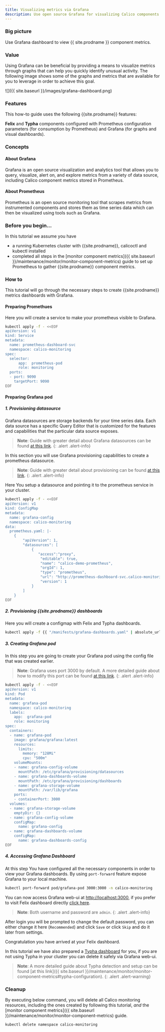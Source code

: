 ```yaml
---
title: Visualizing metrics via Grafana
description: Use open source Grafana for visualizing Calico components.
---
```


### Big picture

Use Grafana dashboard to view {{ site.prodname }} component metrics.

### Value

Using Grafana can be beneficial by providing a means to visualize metrics through graphs that can help you quickly identify unusual activity. The following image shows some of the graphs and metrics that are available for you to leverage in order to achieve this goal.

![]({{ site.baseurl }}/images/grafana-dashboard.png)

### Features

This how-to guide uses the following {{site.prodname}} features:

**Felix** and **Typha** components configured with Prometheus configuration parameters (for consumption by Prometheus) and Grafana (for graphs and visual dashboards).

### Concepts

#### About Grafana

Grafana is an open source visualization and analytics tool that allows you to query, visualize, alert on, and explore metrics from a variety of data source, including Calico component metrics stored in Prometheus.

#### About Prometheus

Prometheus is an open source monitoring tool that scrapes metrics from instrumented components and stores them as time series data which can then be visualized using tools such as Grafana.

### Before you begin...

In this tutorial we assume you have
* a running Kubernetes cluster with {{site.prodname}}, calicoctl and kubectl installed
* completed all steps in the [monitor component metrics]({{ site.baseurl }}/maintenance/monitor/monitor-component-metrics) guide to set up Prometheus to gather {{site.prodname}} component metrics.

### How to

This tutorial will go through the necessary steps to create {{site.prodname}} metrics dashboards with Grafana.

#### Preparing Promethues

Here you will create a service to make your prometheus visible to Grafana.

``` bash
kubectl apply -f - <<EOF
apiVersion: v1
kind: Service
metadata:
  name: prometheus-dashboard-svc
  namespace: calico-monitoring
spec:
  selector:
      app:  prometheus-pod
      role: monitoring
  ports:
  - port: 9090
    targetPort: 9090
EOF
```
#### Preparing Grafana pod

##### **1. Provisioning datasource**

Grafana datasources are storage backends for your time series data. Each data source has a specific Query Editor that is customized for the features and capabilities that the particular data source exposes.

> **Note**: Guide with greater detail about Grafana datasources can be found [at this link](https://grafana.com/docs/grafana/latest/features/datasources/).
   {: .alert .alert-info}

In this section you will use Grafana provisioning capabilities to create a prometheus datasource.

> **Note**: Guide with greater detail about provisioning can be found [at this link](https://grafana.com/docs/grafana/latest/administration/provisioning/).
   {: .alert .alert-info}

Here You setup a datasource and pointing it to the prometheus service in your cluster.

```bash
kubectl apply -f - <<EOF
apiVersion: v1
kind: ConfigMap
metadata:
  name: grafana-config
  namespace: calico-monitoring
data:
  prometheus.yaml: |-
    {
        "apiVersion": 1,
        "datasources": [
            {
               "access":"proxy",
                "editable": true,
                "name": "calico-demo-prometheus",
                "orgId": 1,
                "type": "prometheus",
                "url": "http://prometheus-dashboard-svc.calico-monitoring.svc:9090",
                "version": 1
            }
        ]
    }
EOF
```

##### **2. Provisioning {{site.prodname}} dashboards**

Here you will create a configmap with Felix and Typha dashboards.

```bash
kubectl apply -f {{ "/manifests/grafana-dashboards.yaml" | absolute_url }}
```

##### **3. Creating Grafana pod**

In this step you are going to create your Grafana pod using the config file that was created earlier.

> **Note**: Grafana uses port 3000 by default. A more detailed guide about how to modify this port can be found [at this link](https://grafana.com/docs/grafana/latest/installation/configuration/#comments-in-ini-files).
   {: .alert .alert-info}

```bash
kubectl apply -f - <<EOF
apiVersion: v1
kind: Pod
metadata:
  name: grafana-pod
  namespace: calico-monitoring
  labels:
    app:  grafana-pod
    role: monitoring
spec:
  containers:
  - name: grafana-pod
    image: grafana/grafana:latest
    resources:
      limits:
        memory: "128Mi"
        cpu: "500m"
    volumeMounts:
    - name: grafana-config-volume
      mountPath: /etc/grafana/provisioning/datasources
    - name: grafana-dashboards-volume
      mountPath: /etc/grafana/provisioning/dashboards
    - name: grafana-storage-volume
      mountPath: /var/lib/grafana
    ports:
    - containerPort: 3000
  volumes:
  - name: grafana-storage-volume
    emptyDir: {}
  - name: grafana-config-volume
    configMap:
      name: grafana-config
  - name: grafana-dashboards-volume
    configMap:
      name: grafana-dashboards-config
EOF
```

##### **4. Accessing Grafana Dashboard**

At this step You have configured all the necessary components in order to view your Grafana dashboards.
By using `port-forward` feature expose Grafana to your local machine.

```bash
kubectl port-forward pod/grafana-pod 3000:3000 -n calico-monitoring
```

You can now access Grafana web-ui at [http://localhost:3000](http://localhost:3000), if you prefer to visit Felix dashboard directly [click here](http://localhost:3000/d/calico-felix-dashboard/felix-dashboard-calico?orgId=1).

> **Note**: Both username and password are `admin`.
   {: .alert .alert-info}

After login you will be prompted to change the default password, you can either change it here (`Recommended`) and click `Save` or click `Skip` and do it later from settings.

Congratulation you have arrived at your Felix dashboard.

In this tutorial we have also prepared a [Typha dashboard](http://localhost:3000/d/calico-typha-dashboard/typha-dashborad-calico?orgId=1) for you, if you are not using Typha in your cluster you can delete it safely via Grafana web-ui.

> **Note**: A more detailed guide about Typha detection and setup can be found [at this link]({{ site.baseurl }}/maintenance/monitor/monitor-component-metrics#typha-configuration).
   {: .alert .alert-warning}

### Cleanup

By executing below command, you will delete all Calico monitoring resources, including the ones created by following this tutorial, *and* the [monitor component metrics]({{ site.baseurl }}/maintenance/monitor/monitor-component-metrics) guide.

```bash
kubectl delete namespace calico-monitoring
```
